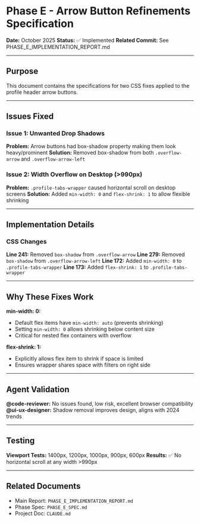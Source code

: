 # Phase E - Arrow Button Refinements Specification

**Date:** October 2025
**Status:** ✅ Implemented
**Related Commit:** See PHASE_E_IMPLEMENTATION_REPORT.md

---

## Purpose

This document contains the specifications for two CSS fixes applied to the profile header arrow buttons.

---

## Issues Fixed

### Issue 1: Unwanted Drop Shadows

**Problem:** Arrow buttons had box-shadow property making them look heavy/prominent
**Solution:** Removed box-shadow from both `.overflow-arrow` and `.overflow-arrow-left`

### Issue 2: Width Overflow on Desktop (>990px)

**Problem:** `.profile-tabs-wrapper` caused horizontal scroll on desktop screens
**Solution:** Added `min-width: 0` and `flex-shrink: 1` to allow flexible shrinking

---

## Implementation Details

### CSS Changes

**Line 241:** Removed `box-shadow` from `.overflow-arrow`
**Line 279:** Removed `box-shadow` from `.overflow-arrow-left`
**Line 172:** Added `min-width: 0` to `.profile-tabs-wrapper`
**Line 173:** Added `flex-shrink: 1` to `.profile-tabs-wrapper`

---

## Why These Fixes Work

**min-width: 0:**
- Default flex items have `min-width: auto` (prevents shrinking)
- Setting `min-width: 0` allows shrinking below content size
- Critical for nested flex containers with overflow

**flex-shrink: 1:**
- Explicitly allows flex item to shrink if space is limited
- Ensures wrapper shares space with filters on right side

---

## Agent Validation

**@code-reviewer:** No issues found, low risk, excellent browser compatibility
**@ui-ux-designer:** Shadow removal improves design, aligns with 2024 trends

---

## Testing

**Viewport Tests:** 1400px, 1200px, 1000px, 900px, 600px
**Results:** ✅ No horizontal scroll at any width >990px

---

## Related Documents

- Main Report: `PHASE_E_IMPLEMENTATION_REPORT.md`
- Phase Spec: `PHASE_E_SPEC.md`
- Project Doc: `CLAUDE.md`
